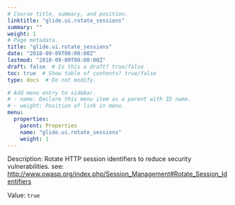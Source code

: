 ```yaml
---
# Course title, summary, and position.
linktitle: "glide.ui.rotate_sessions"
summary: ""
weight: 1
# Page metadata.
title: "glide.ui.rotate_sessions"
date: "2018-09-09T00:00:00Z"
lastmod: "2018-09-09T00:00:00Z"
draft: false  # Is this a draft? true/false
toc: true  # Show table of contents? true/false
type: docs  # Do not modify.

# Add menu entry to sidebar.
# - name: Declare this menu item as a parent with ID name.
# - weight: Position of link in menu.
menu:
  properties:
    parent: Properties
    name: "glide.ui.rotate_sessions"
    weight: 1
---
```


Description: Rotate HTTP session identifiers to reduce security vulnerabilities. see: http://www.owasp.org/index.php/Session_Management#Rotate_Session_Identifiers


Value: `true`